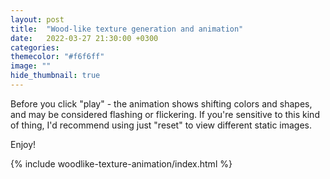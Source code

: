 ```yaml
---
layout: post
title:  "Wood-like texture generation and animation"
date:   2022-03-27 21:30:00 +0300
categories:
themecolor: "#f6f6ff"
image: ""
hide_thumbnail: true
---
```

Before you click "play" - the animation shows shifting colors and shapes, and may be considered flashing or flickering. If you're sensitive to this kind of thing, I'd recommend using just "reset" to view different static images.

Enjoy!

{% include woodlike-texture-animation/index.html %}